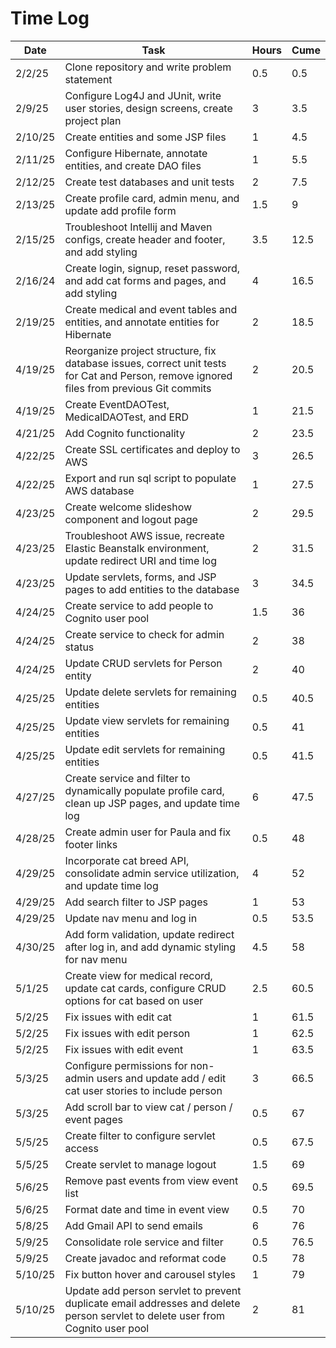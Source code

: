 # Time Log

| Date    | Task                                                                                                                                     | Hours | Cume |
|---------|------------------------------------------------------------------------------------------------------------------------------------------|-------|------|
| 2/2/25  | Clone repository and write problem statement                                                                                             | 0.5   | 0.5  |
| 2/9/25  | Configure Log4J and JUnit, write user stories, design screens, create project plan                                                       | 3     | 3.5  |
| 2/10/25 | Create entities and some JSP files                                                                                                       | 1     | 4.5  |
| 2/11/25 | Configure Hibernate, annotate entities, and create DAO files                                                                             | 1     | 5.5  |
| 2/12/25 | Create test databases and unit tests                                                                                                     | 2     | 7.5  |
| 2/13/25 | Create profile card, admin menu, and update add profile form                                                                             | 1.5   | 9    |
| 2/15/25 | Troubleshoot Intellij and Maven configs, create header and footer, and add styling                                                       | 3.5   | 12.5 |
| 2/16/24 | Create login, signup, reset password, and add cat forms and pages, and add styling                                                       | 4     | 16.5 |
| 2/19/25 | Create medical and event tables and entities, and annotate entities for Hibernate                                                        | 2     | 18.5 |
| 4/19/25 | Reorganize project structure, fix database issues, correct unit tests for Cat and Person, remove ignored files from previous Git commits | 2     | 20.5 |
| 4/19/25 | Create EventDAOTest, MedicalDAOTest, and ERD                                                                                             | 1     | 21.5 |
| 4/21/25 | Add Cognito functionality                                                                                                                | 2     | 23.5 |
| 4/22/25 | Create SSL certificates and deploy to AWS                                                                                                | 3     | 26.5 |
| 4/22/25 | Export and run sql script to populate AWS database                                                                                       | 1     | 27.5 |
| 4/23/25 | Create welcome slideshow component and logout page                                                                                       | 2     | 29.5 |
| 4/23/25 | Troubleshoot AWS issue, recreate Elastic Beanstalk environment, update redirect URI and time log                                         | 2     | 31.5 |
| 4/23/25 | Update servlets, forms, and JSP pages to add entities to the database                                                                    | 3     | 34.5 |
| 4/24/25 | Create service to add people to Cognito user pool                                                                                        | 1.5   | 36   |
| 4/24/25 | Create service to check for admin status                                                                                                 | 2     | 38   |
| 4/24/25 | Update CRUD servlets for Person entity                                                                                                   | 2     | 40   |
| 4/25/25 | Update delete servlets for remaining entities                                                                                            | 0.5   | 40.5 |
| 4/25/25 | Update view servlets for remaining entities                                                                                              | 0.5   | 41   |
| 4/25/25 | Update edit servlets for remaining entities                                                                                              | 0.5   | 41.5 |
| 4/27/25 | Create service and filter to dynamically populate profile card, clean up JSP pages, and update time log                                  | 6     | 47.5 |
| 4/28/25 | Create admin user for Paula and fix footer links                                                                                         | 0.5   | 48   |
| 4/29/25 | Incorporate cat breed API, consolidate admin service utilization, and update time log                                                    | 4     | 52   |
| 4/29/25 | Add search filter to JSP pages                                                                                                           | 1     | 53   |
| 4/29/25 | Update nav menu and log in                                                                                                               | 0.5   | 53.5 |
| 4/30/25 | Add form validation, update redirect after log in, and add dynamic styling for nav menu                                                  | 4.5   | 58   |
| 5/1/25  | Create view for medical record, update cat cards, configure CRUD options for cat based on user                                           | 2.5   | 60.5 |
| 5/2/25  | Fix issues with edit cat                                                                                                                 | 1     | 61.5 |
| 5/2/25  | Fix issues with edit person                                                                                                              | 1     | 62.5 |
| 5/2/25  | Fix issues with edit event                                                                                                               | 1     | 63.5 |
| 5/3/25  | Configure permissions for non-admin users and update add / edit cat user stories to include person                                       | 3     | 66.5 |
| 5/3/25  | Add scroll bar to view cat / person / event pages                                                                                        | 0.5   | 67   |
| 5/5/25  | Create filter to configure servlet access                                                                                                | 0.5   | 67.5 |
| 5/5/25  | Create servlet to manage logout                                                                                                          | 1.5   | 69   |
| 5/6/25  | Remove past events from view event list                                                                                                  | 0.5   | 69.5 |
| 5/6/25  | Format date and time in event view                                                                                                       | 0.5   | 70   |
| 5/8/25  | Add Gmail API to send emails                                                                                                             | 6     | 76   |
| 5/9/25  | Consolidate role service and filter                                                                                                      | 0.5   | 76.5 |
| 5/9/25  | Create javadoc and reformat code                                                                                                         | 0.5   | 78   |
| 5/10/25 | Fix button hover and carousel styles                                                                                                     | 1     | 79   |
| 5/10/25 | Update add person servlet to prevent duplicate email addresses and delete person servlet to delete user from Cognito user pool           | 2     | 81   |